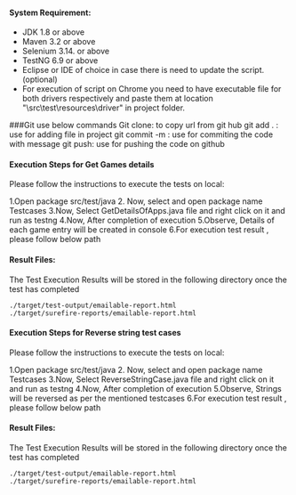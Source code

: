 #### System Requirement:
* JDK 1.8 or above
* Maven 3.2 or above
* Selenium 3.14. or above
* TestNG 6.9 or above
* Eclipse or IDE of choice in case there is need to update the script. (optional)
* For execution of script on Chrome you need to have executable file for both drivers respectively and paste them at location "\src\test\resources\driver" in project folder.

###Git use below commands
Git clone: to copy url from git hub
git add . : use for adding file in project
git commit -m : use for commiting the code with message
git push: use for pushing the code on github


#### Execution Steps for Get Games details
Please follow the instructions to execute the tests on local:

1.Open package src/test/java
2. Now, select and open package name Testcases
3.Now, Select GetDetailsOfApps.java file and right click on it and run as testng
4.Now, After completion of execution 
5.Observe, Details of each game entry will be created in console
6.For execution test result , please follow below path

#### Result Files:	
The Test Execution Results will be stored in the following directory once the test has completed

    ./target/test-output/emailable-report.html 
    ./target/surefire-reports/emailable-report.html 
    
    
#### Execution Steps for Reverse string test cases
Please follow the instructions to execute the tests on local:

1.Open package src/test/java
2. Now, select and open package name Testcases
3.Now, Select ReverseStringCase.java file and right click on it and run as testng
4.Now, After completion of execution 
5.Observe, Strings will be reversed as per the mentioned testcases
6.For execution test result , please follow below path

#### Result Files:	
The Test Execution Results will be stored in the following directory once the test has completed

    ./target/test-output/emailable-report.html 
    ./target/surefire-reports/emailable-report.html 
        
    
    